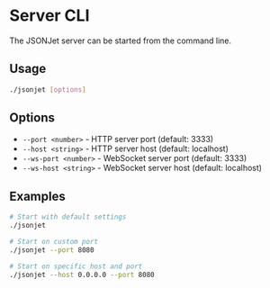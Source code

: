 # Server CLI

The JSONJet server can be started from the command line.

## Usage

```bash
./jsonjet [options]
```

## Options

- `--port <number>` - HTTP server port (default: 3333)
- `--host <string>` - HTTP server host (default: localhost)
- `--ws-port <number>` - WebSocket server port (default: 3333)
- `--ws-host <string>` - WebSocket server host (default: localhost)

## Examples

```bash
# Start with default settings
./jsonjet

# Start on custom port
./jsonjet --port 8080

# Start on specific host and port
./jsonjet --host 0.0.0.0 --port 8080
``` 